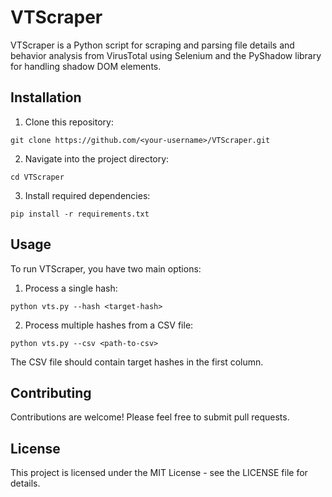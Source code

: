 # VTScraper

VTScraper is a Python script for scraping and parsing file details and behavior analysis from VirusTotal using Selenium and the PyShadow library for handling shadow DOM elements.

## Installation

1. Clone this repository:
```
git clone https://github.com/<your-username>/VTScraper.git
```
2. Navigate into the project directory:
```
cd VTScraper
```
3. Install required dependencies:
```
pip install -r requirements.txt
```

## Usage

To run VTScraper, you have two main options:

1. Process a single hash:
```
python vts.py --hash <target-hash>
```

2. Process multiple hashes from a CSV file:
```
python vts.py --csv <path-to-csv>
```

The CSV file should contain target hashes in the first column.

## Contributing

Contributions are welcome! Please feel free to submit pull requests.

## License

This project is licensed under the MIT License - see the LICENSE file for details.